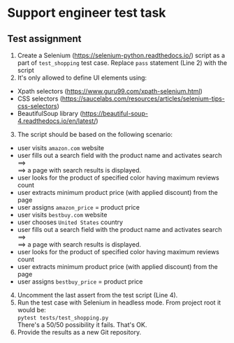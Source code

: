 # Support engineer test task

## Test assignment

1. Create a Selenium (https://selenium-python.readthedocs.io/) script as a part of `test_shopping` test case. Replace `pass` statement (Line 2) with the script
2. It's only allowed to define UI elements using:
- Xpath selectors (https://www.guru99.com/xpath-selenium.html)
- CSS selectors (https://saucelabs.com/resources/articles/selenium-tips-css-selectors)
- BeautifulSoup library (https://beautiful-soup-4.readthedocs.io/en/latest/)
3. The script should be based on the following scenario:
- user visits `amazon.com` website
- user fills out a search field with the product name and activates search ==>  
==> a page with search results is displayed.
- user looks for the product of specified color having maximum reviews count 
- user extracts minimum product price (with applied discount) from the page
- user assigns `amazon_price` = product price
- user visits `bestbuy.com` website
- user chooses `United States` country
- user fills out a search field with the product name and activates search ==>  
==> a page with search results is displayed.
- user looks for the product of specified color having maximum reviews count 
- user extracts minimum product price (with applied discount) from the page
- user assigns `bestbuy_price` = product price
4. Uncomment the last assert from the test script (Line 4).
5. Run the test case with Selenium in headless mode. From project root it would be:   
`pytest tests/test_shopping.py`  
There's a 50/50 possibility it fails. That's OK.
6. Provide the results as a new Git repository. 


